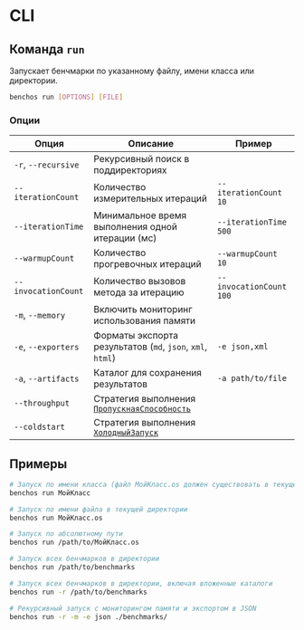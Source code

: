 # CLI

## Команда `run`

Запускает бенчмарки по указанному файлу, имени класса или директории.

```bash
benchos run [OPTIONS] [FILE]
```

### Опции

| Опция | Описание | Пример |
| --- | --- | --- | 
| `-r`, `--recursive` | Рекурсивный поиск в поддиректориях | |
| `--iterationCount` | Количество измерительных итераций | `--iterationCount 10` |
| `--iterationTime` | Минимальное время выполнения одной итерации (мс) | `--iterationTime 500` |
| `--warmupCount` | Количество прогревочных итераций | `--warmupCount 10` |
| `--invocationCount` | Количество вызовов метода за итерацию | `--invocationCount 100` |
| `-m`, `--memory` | Включить мониторинг использования памяти | |
| `-e`, `--exporters` | Форматы экспорта результатов (`md`, `json`, `xml`, `html`) | `-e json,xml` |
| `-a`, `--artifacts` | Каталог для сохранения результатов | `-a path/to/file` |
| `--throughput` | Стратегия выполнения [`ПропускнаяСпособность`](ВыборСтратегииЗапуска.md#пропускнаяспособность) | |
| `--coldstart` | Стратегия выполнения [`ХолодныйЗапуск`](ВыборСтратегииЗапуска.md#холодныйзапуск) | |

## Примеры

```bash
# Запуск по имени класса (файл МойКласс.os должен существовать в текущей директории)
benchos run МойКласс

# Запуск по имени файла в текущей директории
benchos run МойКласс.os

# Запуск по абсолютному пути
benchos run /path/to/МойКласс.os

# Запуск всех бенчмарков в директории
benchos run /path/to/benchmarks

# Запуск всех бенчмарков в директории, включая вложенные каталоги
benchos run -r /path/to/benchmarks

# Рекурсивный запуск с мониторингом памяти и экспортом в JSON
benchos run -r -m -e json ./benchmarks/
```